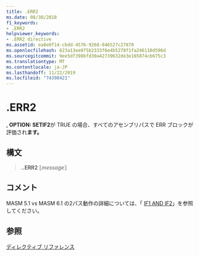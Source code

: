 ```yaml
---
title: .ERR2
ms.date: 08/30/2018
f1_keywords:
- .ERR2
helpviewer_keywords:
- .ERR2 directive
ms.assetid: ea8e0f14-cbdd-4576-9268-846527c27870
ms.openlocfilehash: 623a13ee8f5b2333f6e4b5278f1fa246110d596d
ms.sourcegitcommit: 9ee5df398bfd30a42739632de3e165874cb675c3
ms.translationtype: MT
ms.contentlocale: ja-JP
ms.lasthandoff: 11/22/2019
ms.locfileid: "74398421"
---
```

# <a name="err2"></a>.ERR2

[.](../../assembler/masm/dot-err.md) **OPTION: SETIF2**が TRUE の場合、すべてのアセンブリパスで ERR ブロックが評価され**ます。**

## <a name="syntax"></a>構文

> **..ERR2** ⟦*message*⟧

## <a name="remarks"></a>コメント

MASM 5.1 vs MASM 6.1 の2パス動作の詳細については、「 [IF1 AND IF2](if2.md)」を参照してください。

## <a name="see-also"></a>参照

[ディレクティブ リファレンス](../../assembler/masm/directives-reference.md)
